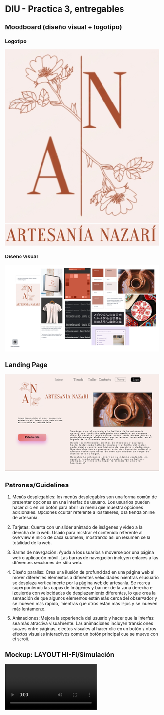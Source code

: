 # DIU - Practica 3, entregables

## Moodboard (diseño visual + logotipo)

### Logotipo

![logotipo](./logotipo_1.png)
![logotipo_2](./logotipo_2.png)


### Diseño visual

![moodboard](./moodboard.png)


## Landing Page

![landingpage](./landing_page.png)

## Patrones/Guidelines

1. Menús desplegables: los menús desplegables son una forma común de presentar opciones en una interfaz de usuario. Los usuarios pueden hacer clic en un botón para abrir un menú que muestra opciones adicionales.
    Opciones ocultar referente a los talleres, o la tienda online de artesanía.

2. Tarjetas: Cuenta con un slider animado de imágenes y video a la derecha de la web.
    Usado para mostrar el contenido referente al overview e inicio de cada submenú, mostrando así un resumen de la totalidad de la web.

3. Barras de navegación: Ayuda a los usuarios a moverse por una página web o aplicación móvil. Las barras de navegación incluyen enlaces a las diferentes secciones del sitio web.

4. Diseño parallax: Crea una ilusión de profundidad en una página web al mover diferentes elementos a diferentes velocidades mientras el usuario se desplaza verticalmente por la página web de artesanía. 
    Se recrea superponiendo las capas de imágenes y banner de la zona derecha e izquierda con velocidades de desplazamiento diferentes, lo que crea la sensación de que algunos elementos están más cerca del observador y se mueven más rápido, mientras que otros están más lejos y se mueven más lentamente.

5. Animaciones: Mejora la experiencia del usuario y hacer que la interfaz sea más atractiva visualmente. Las animaciones incluyen transiciones suaves entre páginas, efectos visuales al hacer clic en un botón y otros efectos visuales interactivos como un botón principal que se mueve con el scroll.


## Mockup: LAYOUT HI-FI/Simulación

![layout_video](./layout_video.mov)


